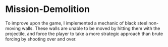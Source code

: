 # Mission-Demolition
To improve upon the game, I implemented a mechanic of black steel non-moving walls. These walls are unable to be moved by hitting them with the projectile, and force the player to take a more strategic approach than brute forcing by shooting over and over.
